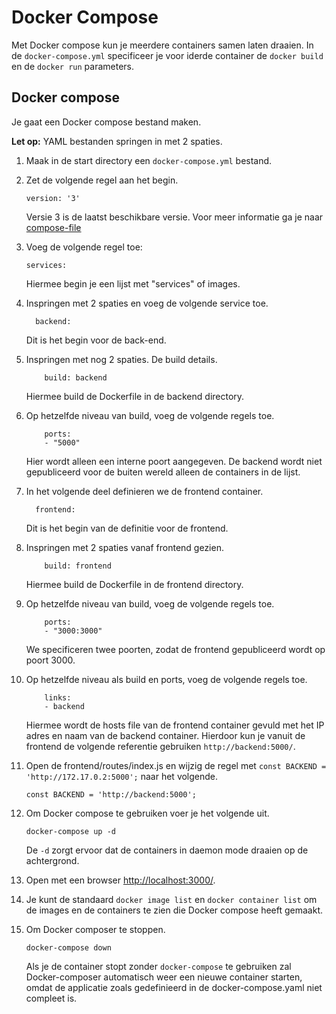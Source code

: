 Docker Compose
==============

Met Docker compose kun je meerdere containers samen laten draaien. 
In de `docker-compose.yml` specificeer je voor iderde container de `docker build` en de `docker run` parameters. 


Docker compose
--------------

Je gaat een Docker compose bestand maken. 

**Let op:** YAML bestanden springen in met 2 spaties. 

1. Maak in de start directory een `docker-compose.yml` bestand. 

2. Zet de volgende regel aan het begin.

   ```
   version: '3'
   ```

   Versie 3 is de laatst beschikbare versie. Voor meer informatie ga je naar [compose-file](https://docs.docker.com/compose/compose-file/)

3. Voeg de volgende regel toe:

   ```
   services:
   ```

   Hiermee begin je een lijst met "services" of images.

4. Inspringen met 2 spaties en voeg de volgende service toe. 

   ```
     backend:
   ```

   Dit is het begin voor de back-end.

5. Inspringen met nog 2 spaties. De build details. 

   ```
       build: backend
   ```

   Hiermee build de Dockerfile in de backend directory.

6. Op hetzelfde niveau van build, voeg de volgende regels toe.

   ```
       ports:
       - "5000"
    ```

    Hier wordt alleen een interne poort aangegeven. De backend wordt niet gepubliceerd voor de buiten wereld alleen de containers in de lijst.

7. In het volgende deel definieren we de frontend container.

   ```
     frontend:
   ```

   Dit is het begin van de definitie voor de frontend.

8. Inspringen met 2 spaties vanaf frontend gezien.

   ```
       build: frontend
   ```

   Hiermee build de Dockerfile in de frontend directory.

9. Op hetzelfde niveau van build, voeg de volgende regels toe.

   ```
       ports:
       - "3000:3000"
   ```

   We specificeren twee poorten, zodat de frontend gepubliceerd wordt op poort 3000.

10. Op hetzelfde niveau als build en ports, voeg de volgende regels toe.

    ```
        links:
        - backend
    ```

    Hiermee wordt de hosts file van de frontend container gevuld met het IP adres en naam van de backend container. 
    Hierdoor kun je vanuit de frontend de volgende referentie gebruiken `http://backend:5000/`.

11. Open de frontend/routes/index.js en wijzig de regel met `const BACKEND = 'http://172.17.0.2:5000';` naar het volgende. 

    ```
    const BACKEND = 'http://backend:5000';
    ```

12. Om Docker compose te gebruiken voer je het volgende uit. 

    ```
    docker-compose up -d
    ```

    De `-d` zorgt ervoor dat de containers in daemon mode draaien op de achtergrond.

13. Open met een browser [http://localhost:3000/](http://localhost:3000/).

14. Je kunt de standaard `docker image list` en `docker container list` om de images en de containers te zien die Docker compose heeft gemaakt.

15. Om Docker composer te stoppen.

    ```
    docker-compose down
    ```

    Als je de container stopt zonder `docker-compose` te gebruiken zal Docker-composer automatisch weer een nieuwe container starten, omdat de applicatie zoals gedefinieerd in de docker-compose.yaml niet compleet is.
    